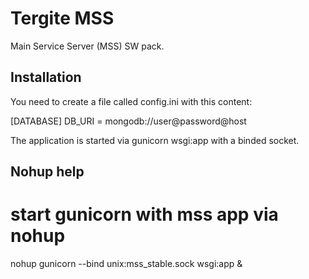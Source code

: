 # Tergite MSS

Main Service Server (MSS) SW pack.


## Installation
You need to create a file called config.ini with this content:

[DATABASE]
DB_URI = mongodb://user@password@host

The application is started via gunicorn wsgi:app with a binded socket.

## Nohup help
# start gunicorn with mss app via nohup
nohup gunicorn --bind unix:mss_stable.sock wsgi:app &

